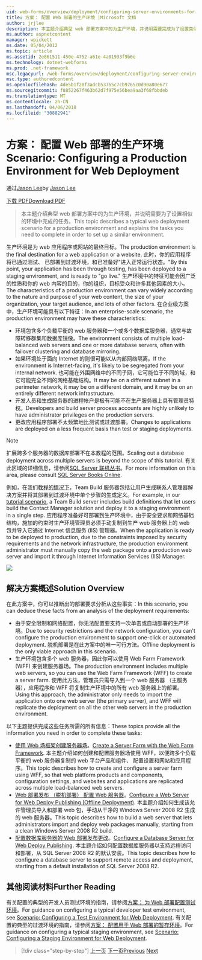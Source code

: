 ```yaml
---
uid: web-forms/overview/deployment/configuring-server-environments-for-web-deployment/scenario-configuring-a-production-environment-for-web-deployment
title: 方案： 配置 Web 部署的生产环境 |Microsoft 文档
author: jrjlee
description: 本主题介绍典型 web 部署方案中的为生产环境，并说明需要完成为了设置类似的任务...
ms.author: aspnetcontent
manager: wpickett
ms.date: 05/04/2012
ms.topic: article
ms.assetid: 2e861511-450e-4752-a61e-4a01933f9b6e
ms.technology: dotnet-webforms
ms.prod: .net-framework
msc.legacyurl: /web-forms/overview/deployment/configuring-server-environments-for-web-deployment/scenario-configuring-a-production-environment-for-web-deployment
msc.type: authoredcontent
ms.openlocfilehash: 4de5b1f20f3adcb53765c7cb9765c0d90a80e677
ms.sourcegitcommit: f8852267f463b62d7f975e56bea9aa3f68fbbdeb
ms.translationtype: MT
ms.contentlocale: zh-CN
ms.lasthandoff: 04/06/2018
ms.locfileid: "30882941"
---
```

<a name="scenario-configuring-a-production-environment-for-web-deployment"></a><span data-ttu-id="d5bfa-103">方案： 配置 Web 部署的生产环境</span><span class="sxs-lookup"><span data-stu-id="d5bfa-103">Scenario: Configuring a Production Environment for Web Deployment</span></span>
====================
<span data-ttu-id="d5bfa-104">通过[Jason Lee](https://github.com/jrjlee)</span><span class="sxs-lookup"><span data-stu-id="d5bfa-104">by [Jason Lee](https://github.com/jrjlee)</span></span>

[<span data-ttu-id="d5bfa-105">下载 PDF</span><span class="sxs-lookup"><span data-stu-id="d5bfa-105">Download PDF</span></span>](https://msdnshared.blob.core.windows.net/media/MSDNBlogsFS/prod.evol.blogs.msdn.com/CommunityServer.Blogs.Components.WeblogFiles/00/00/00/63/56/8130.DeployingWebAppsInEnterpriseScenarios.pdf)

> <span data-ttu-id="d5bfa-106">本主题介绍典型 web 部署方案中的为生产环境，并说明需要为了设置相似的环境中完成的任务。</span><span class="sxs-lookup"><span data-stu-id="d5bfa-106">This topic describes a typical web deployment scenario for a production environment and explains the tasks you need to complete in order to set up a similar environment.</span></span>


<span data-ttu-id="d5bfa-107">生产环境是为 web 应用程序或网站的最终目标。</span><span class="sxs-lookup"><span data-stu-id="d5bfa-107">The production environment is the final destination for a web application or a website.</span></span> <span data-ttu-id="d5bfa-108">此时，你的应用程序将已通过测试、 已部署到过渡环境，和已准备好"进入正常运行状态。"</span><span class="sxs-lookup"><span data-stu-id="d5bfa-108">By this point, your application has been through testing, has been deployed to a staging environment, and is ready to "go live."</span></span> <span data-ttu-id="d5bfa-109">生产环境中的特征可能会因广泛的性质和你的 web 内容的目的，你的组织，目标受众和许多其他因素的大小。</span><span class="sxs-lookup"><span data-stu-id="d5bfa-109">The characteristics of a production environment can vary widely according to the nature and purpose of your web content, the size of your organization, your target audience, and lots of other factors.</span></span> <span data-ttu-id="d5bfa-110">在企业级方案中，生产环境可能具有以下特征：</span><span class="sxs-lookup"><span data-stu-id="d5bfa-110">In an enterprise-scale scenario, the production environment may have these characteristics:</span></span>

- <span data-ttu-id="d5bfa-111">环境包含多个负载平衡的 web 服务器和一个或多个数据库服务器，通常与故障转移群集和数据库镜像。</span><span class="sxs-lookup"><span data-stu-id="d5bfa-111">The environment consists of multiple load-balanced web servers and one or more database servers, often with failover clustering and database mirroring.</span></span>
- <span data-ttu-id="d5bfa-112">如果环境处于面向 Internet 的则很可能以从内部网络隔离。</span><span class="sxs-lookup"><span data-stu-id="d5bfa-112">If the environment is Internet-facing, it's likely to be segregated from your internal network.</span></span> <span data-ttu-id="d5bfa-113">也可能在外围网络中的不同子网，它可能位于不同的域，和它可能完全不同的网络基础结构。</span><span class="sxs-lookup"><span data-stu-id="d5bfa-113">It may be on a different subnet in a perimeter network, it may be on a different domain, and it may be on an entirely different network infrastructure.</span></span>
- <span data-ttu-id="d5bfa-114">开发人员和生成服务器的进程帐户是极有可能不在生产服务器上具有管理员特权。</span><span class="sxs-lookup"><span data-stu-id="d5bfa-114">Developers and build server process accounts are highly unlikely to have administrator privileges on the production servers.</span></span>
- <span data-ttu-id="d5bfa-115">更改应用程序部署不太频繁地比测试或过渡部署。</span><span class="sxs-lookup"><span data-stu-id="d5bfa-115">Changes to applications are deployed on a less frequent basis than test or staging deployments.</span></span>

> [!NOTE]
> <span data-ttu-id="d5bfa-116">扩展跨多个服务器的数据库部署不在本教程的范围。</span><span class="sxs-lookup"><span data-stu-id="d5bfa-116">Scaling out a database deployment across multiple servers is beyond the scope of this tutorial.</span></span> <span data-ttu-id="d5bfa-117">有关此区域的详细信息，请参阅[SQL Server 联机丛书](https://technet.microsoft.com/library/ms130214.aspx)。</span><span class="sxs-lookup"><span data-stu-id="d5bfa-117">For more information on this area, please consult [SQL Server Books Online](https://technet.microsoft.com/library/ms130214.aspx).</span></span>


<span data-ttu-id="d5bfa-118">例如，在我们[教程的情况下](../deploying-web-applications-in-enterprise-scenarios/enterprise-web-deployment-scenario-overview.md)，Team Build 服务器包括让用户生成联系人管理器解决方案并将其部署到过渡环境中单个步骤的生成定义。</span><span class="sxs-lookup"><span data-stu-id="d5bfa-118">For example, in our [tutorial scenario](../deploying-web-applications-in-enterprise-scenarios/enterprise-web-deployment-scenario-overview.md), a Team Build server includes build definitions that let users build the Contact Manager solution and deploy it to a staging environment in a single step.</span></span> <span data-ttu-id="d5bfa-119">应用程序准备好可部署到生产环境中，由于安全要求和网络基础结构，施加的约束时生产环境管理员必须手动复制到生产 web 服务器上的 web 包并导入它通过 Internet 信息服务 (IIS) 管理器。</span><span class="sxs-lookup"><span data-stu-id="d5bfa-119">When the application is ready to be deployed to production, due to the constraints imposed by security requirements and the network infrastructure, the production environment administrator must manually copy the web package onto a production web server and import it through Internet Information Services (IIS) Manager.</span></span>

![](scenario-configuring-a-production-environment-for-web-deployment/_static/image1.png)

## <a name="solution-overview"></a><span data-ttu-id="d5bfa-120">解决方案概述</span><span class="sxs-lookup"><span data-stu-id="d5bfa-120">Solution Overview</span></span>

<span data-ttu-id="d5bfa-121">在此方案中，你可以推断出的部署要求分析从这些事实：</span><span class="sxs-lookup"><span data-stu-id="d5bfa-121">In this scenario, you can deduce these facts from an analysis of the deployment requirements:</span></span>

- <span data-ttu-id="d5bfa-122">由于安全限制和网络配置，你无法配置要支持一次单击或自动部署的生产环境。</span><span class="sxs-lookup"><span data-stu-id="d5bfa-122">Due to security restrictions and the network configuration, you can't configure the production environment to support one-click or automated deployment.</span></span> <span data-ttu-id="d5bfa-123">脱机部署是在此方案中的唯一可行方法。</span><span class="sxs-lookup"><span data-stu-id="d5bfa-123">Offline deployment is the only viable approach in this scenario.</span></span>
- <span data-ttu-id="d5bfa-124">生产环境包含多个 web 服务器，因此你可以使用 Web Farm Framework (WFF) 来创建服务器场。</span><span class="sxs-lookup"><span data-stu-id="d5bfa-124">The production environment includes multiple web servers, so you can use the Web Farm Framework (WFF) to create a server farm.</span></span> <span data-ttu-id="d5bfa-125">使用此方法，管理员只需导入到一个 web 服务器 （主服务器），应用程序和 WFF 将复制生产环境中的所有 web 服务器上的部署。</span><span class="sxs-lookup"><span data-stu-id="d5bfa-125">Using this approach, the administrator only needs to import the application onto one web server (the primary server), and WFF will replicate the deployment on all the other web servers in the production environment.</span></span>

<span data-ttu-id="d5bfa-126">以下主题提供完成这些任务所需的所有信息：</span><span class="sxs-lookup"><span data-stu-id="d5bfa-126">These topics provide all the information you need in order to complete these tasks:</span></span>

- <span data-ttu-id="d5bfa-127">[使用 Web 场框架创建服务器场](configuring-a-database-server-for-web-deploy-publishing.md)。</span><span class="sxs-lookup"><span data-stu-id="d5bfa-127">[Create a Server Farm with the Web Farm Framework](configuring-a-database-server-for-web-deploy-publishing.md).</span></span> <span data-ttu-id="d5bfa-128">本主题介绍如何创建和配置服务器场使用 WFF，以便跨多个负载平衡的 web 服务器复制的 web 平台产品和组件、 配置设置和网站和应用程序。</span><span class="sxs-lookup"><span data-stu-id="d5bfa-128">This topic describes how to create and configure a server farm using WFF, so that web platform products and components, configuration settings, and websites and applications are replicated across multiple load-balanced web servers.</span></span>
- <span data-ttu-id="d5bfa-129">[Web 部署发布 （脱机部署） 配置 Web 服务器](configuring-a-web-server-for-web-deploy-publishing-offline-deployment.md)。</span><span class="sxs-lookup"><span data-stu-id="d5bfa-129">[Configure a Web Server for Web Deploy Publishing (Offline Deployment)](configuring-a-web-server-for-web-deploy-publishing-offline-deployment.md).</span></span> <span data-ttu-id="d5bfa-130">本主题介绍如何生成该允许管理员导入和部署 web 包，手动从干净的 Windows Server 2008 R2 生成的 web 服务器。</span><span class="sxs-lookup"><span data-stu-id="d5bfa-130">This topic describes how to build a web server that lets administrators import and deploy web packages manually, starting from a clean Windows Server 2008 R2 build.</span></span>
- <span data-ttu-id="d5bfa-131">[配置数据库服务器的 Web 部署发布更改](configuring-a-database-server-for-web-deploy-publishing.md)。</span><span class="sxs-lookup"><span data-stu-id="d5bfa-131">[Configure a Database Server for Web Deploy Publishing](configuring-a-database-server-for-web-deploy-publishing.md).</span></span> <span data-ttu-id="d5bfa-132">本主题介绍如何配置数据库服务器以支持远程访问和部署，从 SQL Server 2008 R2 的默认安装。</span><span class="sxs-lookup"><span data-stu-id="d5bfa-132">This topic describes how to configure a database server to support remote access and deployment, starting from a default installation of SQL Server 2008 R2.</span></span>

## <a name="further-reading"></a><span data-ttu-id="d5bfa-133">其他阅读材料</span><span class="sxs-lookup"><span data-stu-id="d5bfa-133">Further Reading</span></span>

<span data-ttu-id="d5bfa-134">有关配置的典型的开发人员测试环境的指南，请参阅[方案： 为 Web 部署配置测试环境](scenario-configuring-a-test-environment-for-web-deployment.md)。</span><span class="sxs-lookup"><span data-stu-id="d5bfa-134">For guidance on configuring a typical developer test environment, see [Scenario: Configuring a Test Environment for Web Deployment](scenario-configuring-a-test-environment-for-web-deployment.md).</span></span> <span data-ttu-id="d5bfa-135">有关配置的典型的过渡环境的指南，请参阅[方案： 配置用于 Web 部署的暂存环境](scenario-configuring-a-staging-environment-for-web-deployment.md)。</span><span class="sxs-lookup"><span data-stu-id="d5bfa-135">For guidance on configuring a typical staging environment, see [Scenario: Configuring a Staging Environment for Web Deployment](scenario-configuring-a-staging-environment-for-web-deployment.md).</span></span>

> [!div class="step-by-step"]
> <span data-ttu-id="d5bfa-136">[上一页](scenario-configuring-a-staging-environment-for-web-deployment.md)
> [下一页](configuring-a-web-server-for-web-deploy-publishing-remote-agent.md)</span><span class="sxs-lookup"><span data-stu-id="d5bfa-136">[Previous](scenario-configuring-a-staging-environment-for-web-deployment.md)
[Next](configuring-a-web-server-for-web-deploy-publishing-remote-agent.md)</span></span>
